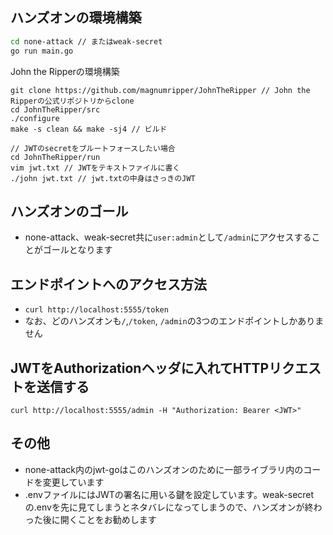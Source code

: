 ## ハンズオンの環境構築
```zsh
cd none-attack // またはweak-secret
go run main.go
```

John the Ripperの環境構築
```
git clone https://github.com/magnumripper/JohnTheRipper // John the Ripperの公式リポジトリからclone
cd JohnTheRipper/src
./configure
make -s clean && make -sj4 // ビルド

// JWTのsecretをブルートフォースしたい場合
cd JohnTheRipper/run
vim jwt.txt // JWTをテキストファイルに書く
./john jwt.txt // jwt.txtの中身はさっきのJWT
```

## ハンズオンのゴール
- none-attack、weak-secret共に`user:admin`として`/admin`にアクセスすることがゴールとなります

## エンドポイントへのアクセス方法
- `curl http://localhost:5555/token`
- なお、どのハンズオンも`/`,`/token`, `/admin`の3つのエンドポイントしかありません


## JWTをAuthorizationヘッダに入れてHTTPリクエストを送信する
`curl http://localhost:5555/admin -H "Authorization: Bearer <JWT>"`

## その他
- none-attack内のjwt-goはこのハンズオンのために一部ライブラリ内のコードを変更しています
- .envファイルにはJWTの署名に用いる鍵を設定しています。weak-secretの.envを先に見てしまうとネタバレになってしまうので、ハンズオンが終わった後に開くことをお勧めします